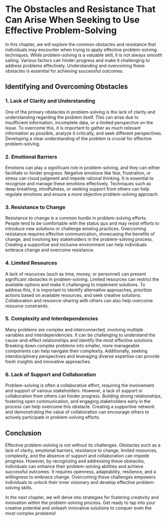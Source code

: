 The Obstacles and Resistance That Can Arise When Seeking to Use Effective Problem-Solving
==================================================================================================

In this chapter, we will explore the common obstacles and resistance that individuals may encounter when trying to apply effective problem-solving techniques. While problem-solving is a valuable skill, it is not always smooth sailing. Various factors can hinder progress and make it challenging to address problems effectively. Understanding and overcoming these obstacles is essential for achieving successful outcomes.

Identifying and Overcoming Obstacles
------------------------------------

### 1. **Lack of Clarity and Understanding**

One of the primary obstacles in problem-solving is the lack of clarity and understanding regarding the problem itself. This can arise due to insufficient information, incomplete data, or a limited perspective on the issue. To overcome this, it is important to gather as much relevant information as possible, analyze it critically, and seek different perspectives. Developing a clear understanding of the problem is crucial for effective problem-solving.

### 2. **Emotional Barriers**

Emotions can play a significant role in problem-solving, and they can either facilitate or hinder progress. Negative emotions like fear, frustration, or stress can cloud judgment and impede rational thinking. It is essential to recognize and manage these emotions effectively. Techniques such as deep breathing, mindfulness, or seeking support from others can help regulate emotions and ensure a more objective problem-solving approach.

### 3. **Resistance to Change**

Resistance to change is a common hurdle in problem-solving efforts. People tend to be comfortable with the status quo and may resist efforts to introduce new solutions or challenge existing practices. Overcoming resistance requires effective communication, showcasing the benefits of change, and involving key stakeholders in the problem-solving process. Creating a supportive and inclusive environment can help individuals embrace change and overcome resistance.

### 4. **Limited Resources**

A lack of resources (such as time, money, or personnel) can present significant obstacles in problem-solving. Limited resources can restrict the available options and make it challenging to implement solutions. To address this, it is important to identify alternative approaches, prioritize actions based on available resources, and seek creative solutions. Collaboration and resource-sharing with others can also help overcome resource constraints.

### 5. **Complexity and Interdependencies**

Many problems are complex and interconnected, involving multiple variables and interdependencies. It can be challenging to understand the cause-and-effect relationships and identify the most effective solutions. Breaking down complex problems into smaller, more manageable components can help navigate their complexity. Additionally, seeking interdisciplinary perspectives and leveraging diverse expertise can provide fresh insights and innovative approaches.

### 6. **Lack of Support and Collaboration**

Problem-solving is often a collaborative effort, requiring the involvement and support of various stakeholders. However, a lack of support or collaboration from others can hinder progress. Building strong relationships, fostering open communication, and engaging stakeholders early in the process can help overcome this obstacle. Creating a supportive network and demonstrating the value of collaboration can encourage others to actively participate in problem-solving efforts.

Conclusion
----------

Effective problem-solving is not without its challenges. Obstacles such as a lack of clarity, emotional barriers, resistance to change, limited resources, complexity, and the absence of support and collaboration can impede progress. However, by recognizing and addressing these obstacles, individuals can enhance their problem-solving abilities and achieve successful outcomes. It requires openness, adaptability, resilience, and a willingness to embrace change. Overcoming these challenges empowers individuals to unlock their inner visionary and develop effective problem-solving skills.

In the next chapter, we will delve into strategies for fostering creativity and innovation within the problem-solving process. Get ready to tap into your creative potential and unleash innovative solutions to conquer even the most complex problems!
